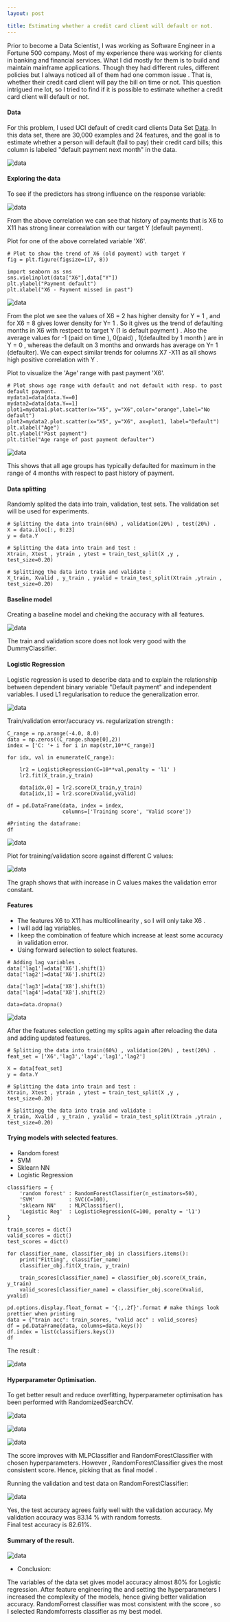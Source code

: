 ```yaml
---
layout: post

title: Estimating whether a credit card client will default or not.
---
```



Prior to become a Data Scientist, I was working as Software Engineer in a Fortune 500 company. Most of my experience there was working for clients in banking and financial services. What I did mostly for them is to build and maintain mainframe applications. Though they had different rules, different policies but I always noticed all of them had one common issue . That is, whether  their credit card client will pay the bill on time or not. This question intrigued me lot, so I tried to find if it is possible to estimate whether a credit card client will default or not. 

#### Data

For this problem, I used UCI default of credit card clients Data Set [Data](https://archive.ics.uci.edu/ml/datasets/default+of+credit+card+clients). In this data set, there are 30,000 examples and 24 features, and the goal is to estimate whether a person will default (fail to pay) their credit card bills; this column is labeled "default payment next month" in the data.

![data]("/images/CC/img1.PNG")

#### Exploring the data

To see if the predictors has strong influence on the response variable: 

![data]("/images/CC/img2.PNG")

From the above correlation we can see that history of payments that is X6 to X11 has strong linear correalation with our target Y (default payment).

Plot for one of the above correlated variable 'X6'.

```
# Plot to show the trend of X6 (old payment) with target Y 
fig = plt.figure(figsize=(17, 8))

import seaborn as sns
sns.violinplot(data["X6"],data["Y"])
plt.ylabel("Payment default")
plt.xlabel("X6 - Payment missed in past")
```

![data]("/images/CC/img3.PNG")  

From the plot we see the values of X6 = 2 has higher density for Y = 1 , and for X6 = 8 gives lower density for Y= 1 . So it gives us the trend of defaulting months in X6 with restpect to target Y (1 is default payment ) . Also the average values for -1 (paid on time ), 0(paid) , 1(defaulted by 1 month ) are in Y = 0 , whereas the default on 3 months and onwards has average on Y= 1 (defaulter). We can expect similar trends for columns X7 -X11 as all shows high positive correlation with Y .

Plot to visualize the 'Age' range with past payment 'X6'.

```
# Plot shows age range with default and not default with resp. to past default payment.
mydata1=data[data.Y==0]
mydata2=data[data.Y==1]
plot1=mydata1.plot.scatter(x="X5", y="X6",color="orange",label="No default")
plot2=mydata2.plot.scatter(x="X5", y="X6", ax=plot1, label="Default")
plt.xlabel("Age")
plt.ylabel("Past payment")
plt.title("Age range of past payment defaulter")
```

![data]("/images/CC/img4.PNG")  

This shows that all age groups has typically defaulted for maximum in the range of 4 months with respect to past history of payment.

#### Data splitting

Randomly splited the data into train, validation, test sets. The validation set will be used for experiments.

```
# Splitting the data into train(60%) , validation(20%) , test(20%) .
X = data.iloc[:, 0:23]
y = data.Y

# Splitting the data into train and test : 
Xtrain, Xtest , ytrain , ytest = train_test_split(X ,y , test_size=0.20)

# Splittingg the data into train and validate :
X_train, Xvalid , y_train , yvalid = train_test_split(Xtrain ,ytrain , test_size=0.20)
```

#### Baseline model

Creating a baseline model and cheking the accuracy with all features.

![data]("/images/CC/img5.PNG") 

The train and validation score does not look very good with the DummyClassifier. 

#### Logistic Regression  

Logistic regression is used to describe data and to explain the relationship between dependent binary variable "Default payment" and independent variables. I used L1 regularisation to reduce the generalization error.

![data]("/images/CC/img6.PNG")   

Train/validation error/accuracy vs. regularization strength : 

```
C_range = np.arange(-4.0, 8.0)
data = np.zeros((C_range.shape[0],2))
index = ['C: '+ i for i in map(str,10**C_range)]

for idx, val in enumerate(C_range):

    lr2 = LogisticRegression(C=10**val,penalty = 'l1' )
    lr2.fit(X_train,y_train)
    
    data[idx,0] = lr2.score(X_train,y_train)
    data[idx,1] = lr2.score(Xvalid,yvalid)
    
df = pd.DataFrame(data, index = index, 
                  columns=['Training score', 'Valid score'])

#Printing the dataframe: 
df
```

![data]("/images/CC/img7.PNG") 

Plot for training/validation score against different C values: 

![data]("/images/CC/img8.PNG")

The graph shows that with increase in C values makes the validation error constant.

#### Features

* The features X6 to X11 has multicollinearity , so I will only take X6 .
* I will add lag variables.
* I keep the combination of feature which increase at least some accuracy in validation error.
* Using forward selection to select features.

```
# Adding lag variables .
data['lag1']=data['X6'].shift(1)
data['lag2']=data['X6'].shift(2)

data['lag3']=data['X8'].shift(1)
data['lag4']=data['X8'].shift(2)

data=data.dropna()
```
![data]("/images/CC/img9.PNG")

After the features selection getting my splits again after reloading the data and adding updated features.

```
# Splitting the data into train(60%) , validation(20%) , test(20%) .
feat_set = ['X6','lag3','lag4','lag1','lag2']

X = data[feat_set]
y = data.Y

# Splitting the data into train and test : 
Xtrain, Xtest , ytrain , ytest = train_test_split(X ,y , test_size=0.20)

# Splittingg the data into train and validate :
X_train, Xvalid , y_train , yvalid = train_test_split(Xtrain ,ytrain , test_size=0.20)
```

#### Trying models with selected features.

* Random forest
* SVM
* Sklearn NN
* Logistic Regression


```
classifiers = {
    'random forest' : RandomForestClassifier(n_estimators=50),
    'SVM'           : SVC(C=100),
    'sklearn NN'    : MLPClassifier(),
    'Logistic Reg'  : LogisticRegression(C=100, penalty = 'l1')
}

train_scores = dict()
valid_scores = dict()
test_scores = dict()

for classifier_name, classifier_obj in classifiers.items():
    print("Fitting", classifier_name)
    classifier_obj.fit(X_train, y_train)
    
    train_scores[classifier_name] = classifier_obj.score(X_train, y_train)
    valid_scores[classifier_name] = classifier_obj.score(Xvalid, yvalid)
    
pd.options.display.float_format = '{:,.2f}'.format # make things look prettier when printing
data = {"train acc": train_scores, "valid acc" : valid_scores}
df = pd.DataFrame(data, columns=data.keys())
df.index = list(classifiers.keys())
df
```

The result : 

![data]("/images/CC/img10.PNG")

#### Hyperparameter Optimisation.

To get better result and reduce overfitting, hyperparameter optimisation has been performed with RandomizedSearchCV.

![data]("/images/CC/img11.PNG")

![data]("/images/CC/img12.PNG")

![data]("/images/CC/img13.PNG")

The score improves with MLPClassifier and RandomForestClassifier with chosen hyperparameters. However , RandomForestClassifier gives the most consistent score. Hence, picking that as final model .

Running the validation and test data on RandomForestClassifier:

![data]("/images/CC/img14.PNG")

Yes, the test accuracy agrees fairly well with the validation accuracy. My validation accuracy was 83.14 % with random forrests.    
Final test accuracy is 82.61%.

#### Summary of the result.

![data]("/images/CC/img15.PNG")

* Conclusion: 

The variables of the data set gives model accuracy almost 80% for Logistic regression. After feature engineering the and setting the hyperparameters I increased the complexity of the models, hence giving better validation accuracy. RandomForrest classifier was most consistent with the score , so I selected Randomforrests classifier as my best model.
